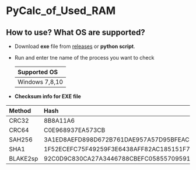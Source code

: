 
# PyCalc_of_Used_RAM

## How to use? What OS are supported?  
-  Download **exe** file from [releases](https://github.com/Operator2024/pycalcofusedRAM/releases) or **python script**.  
-  Run and enter tne name of the process you want to check  

   | Supported OS |
   |:---------------|
   | Windows 7,8,10 |

- **Checksum info for EXE file**

| Method   | Hash |
|:---|:---------------------------|
| CRC32    | 8B8A11A6 |
| CRC64 | C0E968937EA573CB |
| SAH256 | 3A1ED8AEFD898D672B761DAE957A57D95BFEAC37D2A9DF42439278D2530759D5 |
| SHA1 | 1F52ECEFC75F49259F3E6438AFF82AC185151F7B |
| BLAKE2sp | 92C0D9C830CA27A3446788CBEFC05855709591834B27CC3E3C0B2A8B7AB0965D |
